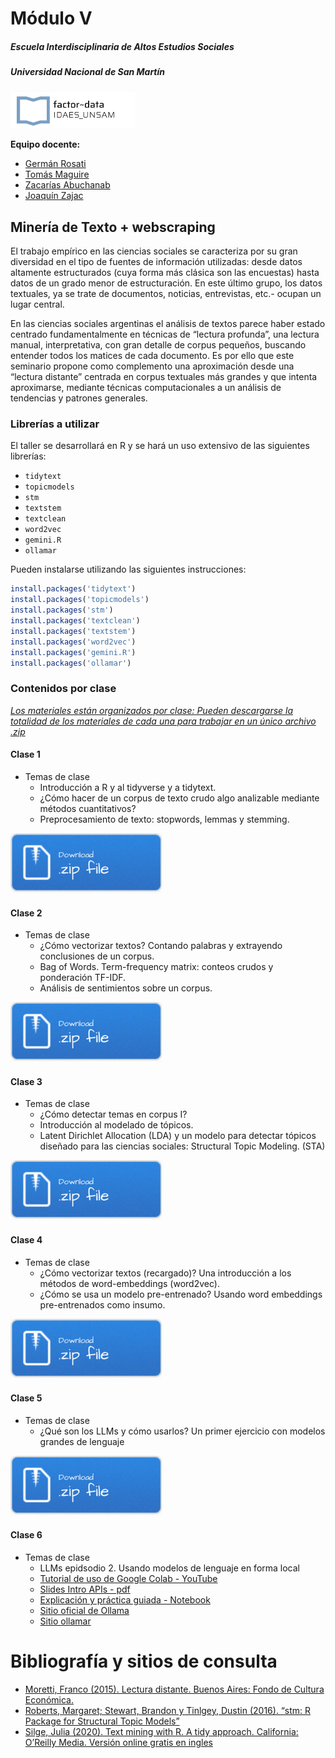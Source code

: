 # Módulo V

##### Escuela Interdisciplinaria de Altos Estudios Sociales

##### Universidad Nacional de San Martín

<img src="imgs/Z_logo-factor-data-solo.jpg" width="200" />

**Equipo docente:**  
- [Germán Rosati](https://gefero.github.io/)  
- [Tomás Maguire](https://ar.linkedin.com/in/tomasebm)  
- [Zacarías
Abuchanab](https://ar.linkedin.com/in/zacarias-abuchanab-b38999178)  
- [Joaquín Zajac](https://ar.linkedin.com/in/joaquin-zajac)

## Minería de Texto + webscraping

El trabajo empírico en las ciencias sociales se caracteriza por su gran
diversidad en el tipo de fuentes de información utilizadas: desde datos
altamente estructurados (cuya forma más clásica son las encuestas) hasta
datos de un grado menor de estructuración. En este último grupo, los
datos textuales, ya se trate de documentos, noticias, entrevistas, etc.-
ocupan un lugar central.

En las ciencias sociales argentinas el análisis de textos parece haber
estado centrado fundamentalmente en técnicas de “lectura profunda”, una
lectura manual, interpretativa, con gran detalle de corpus pequeños,
buscando entender todos los matices de cada documento. Es por ello que
este seminario propone como complemento una aproximación desde una
“lectura distante” centrada en corpus textuales más grandes y que
intenta aproximarse, mediante técnicas computacionales a un análisis de
tendencias y patrones generales.

### Librerías a utilizar

El taller se desarrollará en R y se hará un uso extensivo de las
siguientes librerías:

- `tidytext`
- `topicmodels`
- `stm`
- `textstem`
- `textclean`
- `word2vec`
- `gemini.R`
- `ollamar`

Pueden instalarse utilizando las siguientes instrucciones:

``` r
install.packages('tidytext')
install.packages('topicmodels')
install.packages('stm')
install.packages('textclean')
install.packages('textstem')
install.packages('word2vec')
install.packages('gemini.R')
install.packages('ollamar')
```

### Contenidos por clase

<u> *Los materiales están organizados por clase: Pueden descargarse la
totalidad de los materiales de cada una para trabajar en un único
archivo .zip* </u>

#### **Clase 1**

-   Temas de clase
    -   Introducción a R y al tidyverse y a tidytext.  
    -   ¿Cómo hacer de un corpus de texto crudo algo analizable mediante
        métodos cuantitativos?  
    -   Preprocesamiento de texto: stopwords, lemmas y stemming.

[![](imgs/Download.png)](clase1.zip)

#### **Clase 2** 

-   Temas de clase
    -   ¿Cómo vectorizar textos? Contando palabras y extrayendo
        conclusiones de un corpus.  
    -   Bag of Words. Term-frequency matrix: conteos crudos y
        ponderación TF-IDF.  
    -   Análisis de sentimientos sobre un corpus.

[![](imgs/Download.png)](clase2.zip)

#### **Clase 3** 

-   Temas de clase
    -   ¿Cómo detectar temas en corpus I?  
    -   Introducción al modelado de tópicos.  
    -   Latent Dirichlet Allocation (LDA) y un modelo para detectar
        tópicos diseñado para las ciencias sociales: Structural Topic
        Modeling. (STA)

[![](imgs/Download.png)](clase4.zip)

#### **Clase 4**

-   Temas de clase
    -   ¿Cómo vectorizar textos (recargado)? Una introducción a los
        métodos de word-embeddings (word2vec).  
    -   ¿Cómo se usa un modelo pre-entrenado? Usando word embeddings
        pre-entrenados como insumo.

[![](imgs/Download.png)](clase5.zip)

#### **Clase 5**

-   Temas de clase
    -   ¿Qué son los LLMs y cómo usarlos? Un primer ejercicio con
        modelos grandes de lenguaje

[![](imgs/Download.png)](clase6.zip)

#### **Clase 6** 

-   Temas de clase
    -   LLMs epidsodio 2. Usando modelos de lenguaje en forma local
    -   [Tutorial de uso de Google Colab - YouTube](https://www.youtube.com/playlist?list=PLbECkNOVKUKP401fJbWRe8r-z4L4-OvM8)
    -   [Slides Intro APIs - pdf](/clase6/DIPLO_TM_clase_6.pdf)
    -   [Explicación y práctica guiada - Notebook](https://colab.research.google.com/drive/18qGub-vI8ZzAqC5dH31Tky6ltyYe6VDf?usp=sharing)
    -   [Sitio oficial de Ollama](https://ollama.com/)
    -   [Sitio ollamar](https://hauselin.github.io/ollama-r/)

# Bibliografía y sitios de consulta

-   [Moretti, Franco (2015). Lectura distante. Buenos Aires: Fondo de
    Cultura
    Económica.](https://fce.com.ar/wp-content/uploads/2020/11/MorettiLD.pdf?srsltid=AfmBOoqOFUhz-FcuetukBTw_xDMd5MceJtlavWDae9v-SYeLM14SyR36)
-   [Roberts, Margaret; Stewart, Brandon y Tinlgey, Dustin (2016). “stm:
    R Package for Structural Topic
    Models”](https://cran.r-project.org/web/packages/stm/vignettes/stmVignette.pdf)
-   [Silge, Julia (2020). Text mining with R. A tidy approach.
    California: O’Reilly Media. Versión online gratis en
    ingles](https://www.tidytextmining.com/)
